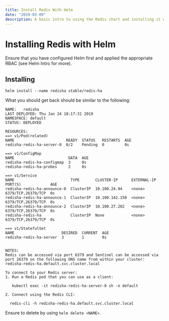 ```yaml
---
title: Install Redis With Helm
date: "2019-03-09"
description: A basic intro to using the Redis chart and installing it with Helm.
---
```


# Installing Redis with Helm

Ensure that you have configured Helm first and applied the appropriate RBAC (see Helm Intro for more).

## Installing

```shell
helm install --name redisha stable/redis-ha
```

What you should get back should be similar to the following:

```shell
NAME:   redisha
LAST DEPLOYED: Thu Jan 24 18:17:31 2019
NAMESPACE: default
STATUS: DEPLOYED

RESOURCES:
==> v1/Pod(related)
NAME                       READY  STATUS   RESTARTS  AGE
redisha-redis-ha-server-0  0/2    Pending  0         0s

==> v1/ConfigMap
NAME                        DATA  AGE
redisha-redis-ha-configmap  3     0s
redisha-redis-ha-probes     2     0s

==> v1/Service
NAME                         TYPE       CLUSTER-IP      EXTERNAL-IP  PORT(S)             AGE
redisha-redis-ha-announce-0  ClusterIP  10.100.24.94    <none>       6379/TCP,26379/TCP  0s
redisha-redis-ha-announce-1  ClusterIP  10.100.142.150  <none>       6379/TCP,26379/TCP  0s
redisha-redis-ha-announce-2  ClusterIP  10.100.27.202   <none>       6379/TCP,26379/TCP  0s
redisha-redis-ha             ClusterIP  None            <none>       6379/TCP,26379/TCP  0s

==> v1/StatefulSet
NAME                     DESIRED  CURRENT  AGE
redisha-redis-ha-server  3        1        0s


NOTES:
Redis can be accessed via port 6379 and Sentinel can be accessed via port 26379 on the following DNS name from within your cluster:
redisha-redis-ha.default.svc.cluster.local

To connect to your Redis server:
1. Run a Redis pod that you can use as a client:

   kubectl exec -it redisha-redis-ha-server-0 sh -n default

2. Connect using the Redis CLI:

  redis-cli -h redisha-redis-ha.default.svc.cluster.local
```

Ensure to delete by using `helm delete <NAME>`.
